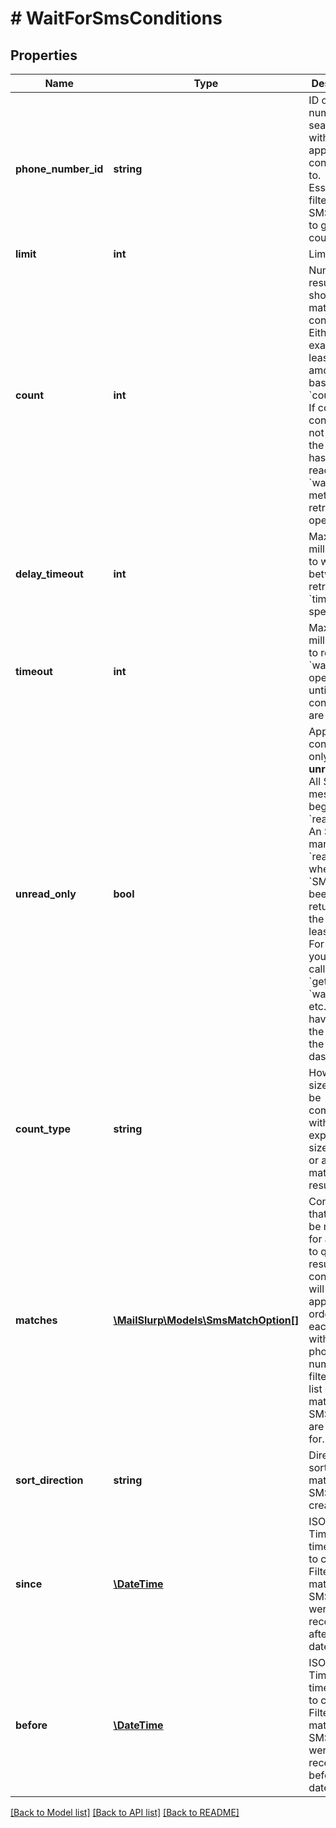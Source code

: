 # # WaitForSmsConditions

## Properties

Name | Type | Description | Notes
------------ | ------------- | ------------- | -------------
**phone_number_id** | **string** | ID of phone number to search within and apply conditions to. Essentially filtering the SMS found to give a count. |
**limit** | **int** | Limit results | [optional]
**count** | **int** | Number of results that should match conditions. Either exactly or at least this amount based on the &#x60;countType&#x60;. If count condition is not met and the timeout has not been reached the &#x60;waitFor&#x60; method will retry the operation. |
**delay_timeout** | **int** | Max time in milliseconds to wait between retries if a &#x60;timeout&#x60; is specified. | [optional]
**timeout** | **int** | Max time in milliseconds to retry the &#x60;waitFor&#x60; operation until conditions are met. |
**unread_only** | **bool** | Apply conditions only to **unread** SMS. All SMS messages begin with &#x60;read&#x3D;false&#x60;. An SMS is marked &#x60;read&#x3D;true&#x60; when an &#x60;SMS&#x60; has been returned to the user at least once. For example you have called &#x60;getSms&#x60; or &#x60;waitForSms&#x60; etc., or you have viewed the SMS in the dashboard. | [optional]
**count_type** | **string** | How result size should be compared with the expected size. Exactly or at-least matching result? | [optional]
**matches** | [**\MailSlurp\Models\SmsMatchOption[]**](SmsMatchOption) | Conditions that should be matched for an SMS to qualify for results. Each condition will be applied in order to each SMS within a phone number to filter a result list of matching SMSs you are waiting for. | [optional]
**sort_direction** | **string** | Direction to sort matching SMSs by created time | [optional]
**since** | [**\DateTime**](\DateTime) | ISO Date Time earliest time of SMS to consider. Filter for matching SMSs that were received after this date | [optional]
**before** | [**\DateTime**](\DateTime) | ISO Date Time latest time of SMS to consider. Filter for matching SMSs that were received before this date | [optional]

[[Back to Model list]](../../README#models) [[Back to API list]](../../README#endpoints) [[Back to README]](../../README)
